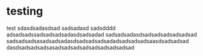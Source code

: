 # testing
test
sdasdsadasdsad
sadsadasd
sadsdddd
adsadsadssadsadsadsadasdsadsadad
sadsadsadasdsadsadsadsadsadsad
sadsadsadsasadsadsadasdsadsadsadsadadsadsadsadsaasdsadsadsad
dasdsadsadsadsasadsadsadsadsadsadsadsadsad
